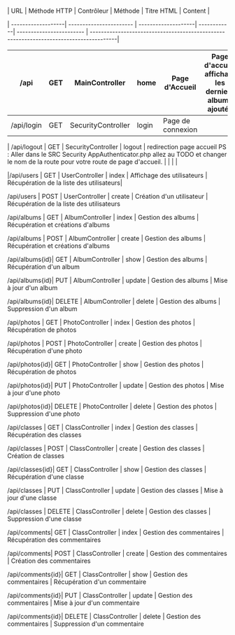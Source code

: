 | URL | Méthode HTTP | Contrôleur | Méthode | Titre HTML | Content |

| -------------------| ----------------------- | --------------------| ------------| ------------------------ | ---------------------------------------------------------------------------------------|

| /api             | GET  | MainController     | home  | Page d'Accueil    | Page d'accueil affichant les derniers albums ajoutés |     |     |     |
| ---------------- | ---- | ------------------ | ----- | ----------------- | ---------------------------------------------------- | --- | --- | --- |
| /api/login | GET | SecurityController | login | Page de connexion | 

| /api/logout | GET | SecurityController | logout | redirection page accueil   PS : Aller dans le SRC Security AppAuthenticator.php allez au TODO et changer le nom de la route pour votre route de page d'accueil.                                                 |     |     |     |

|/api/users | GET | UserController | index | Affichage des utilisateurs | Récupération de la liste des utilisateurs|

/api/users | POST | UserController | create | Création d'un utilisateur | Récupération de la liste des utilisateurs

/api/albums | GET | AlbumController | index | Gestion des albums | Récupération et créations d'albums

/api/albums | POST | AlbumController | create | Gestion des albums | Récupération et créations d'albums

/api/albums{id}| GET | AlbumController | show | Gestion des albums | Récupération d'un album

/api/albums{id}| PUT | AlbumController | update | Gestion des albums | Mise à jour d'un album

/api/albums{id}| DELETE | AlbumController | delete | Gestion des albums | Suppression d'un album

/api/photos | GET | PhotoController | index | Gestion des photos | Récupération de photos

/api/photos | POST | PhotoController | create | Gestion des photos | Récupération d'une photo

/api/photos{id}| GET | PhotoController | show | Gestion des photos | Récupération de photos

/api/photos{id}| PUT | PhotoController | update | Gestion des photos | Mise à jour d'une photo

/api/photos{id}| DELETE | PhotoController | delete | Gestion des photos | Suppression d'une photo

/api/classes | GET | ClassController | index | Gestion des classes | Récupération des classes

/api/classes | POST | ClassController | create | Gestion des classes | Création de classes

/api/classes{id}| GET | ClassController | show | Gestion des classes | Récupération d'une classe

/api/classes | PUT | ClassController | update | Gestion des classes | Mise à jour d'une classe

/api/classes | DELETE | ClassController | delete | Gestion des classes | Suppression d'une classe

/api/comments| GET | ClassController | index | Gestion des commentaires | Récupération des commentaires

/api/comments| POST | ClassController | create | Gestion des commentaires | Création des commentaires

/api/comments{id}| GET | ClassController | show | Gestion des commentaires | Récupération d'un commentaire

/api/comments{id}| PUT | ClassController | update | Gestion des commentaires | Mise à jour d'un commentaire

/api/comments{id}| DELETE | ClassController | delete | Gestion des commentaires | Suppression d'un commentaire

